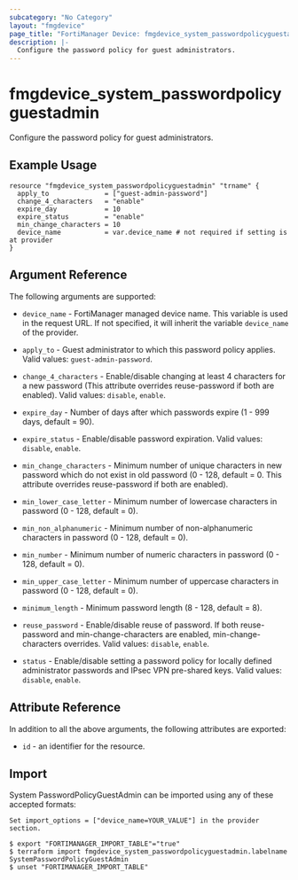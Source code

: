 ```yaml
---
subcategory: "No Category"
layout: "fmgdevice"
page_title: "FortiManager Device: fmgdevice_system_passwordpolicyguestadmin"
description: |-
  Configure the password policy for guest administrators.
---
```


# fmgdevice_system_passwordpolicyguestadmin
Configure the password policy for guest administrators.

## Example Usage

```hcl
resource "fmgdevice_system_passwordpolicyguestadmin" "trname" {
  apply_to              = ["guest-admin-password"]
  change_4_characters   = "enable"
  expire_day            = 10
  expire_status         = "enable"
  min_change_characters = 10
  device_name           = var.device_name # not required if setting is at provider
}
```

## Argument Reference


The following arguments are supported:

* `device_name` - FortiManager managed device name. This variable is used in the request URL. If not specified, it will inherit the variable `device_name` of the provider.

* `apply_to` - Guest administrator to which this password policy applies. Valid values: `guest-admin-password`.

* `change_4_characters` - Enable/disable changing at least 4 characters for a new password (This attribute overrides reuse-password if both are enabled). Valid values: `disable`, `enable`.

* `expire_day` - Number of days after which passwords expire (1 - 999 days, default = 90).
* `expire_status` - Enable/disable password expiration. Valid values: `disable`, `enable`.

* `min_change_characters` - Minimum number of unique characters in new password which do not exist in old password (0 - 128, default = 0. This attribute overrides reuse-password if both are enabled).
* `min_lower_case_letter` - Minimum number of lowercase characters in password (0 - 128, default = 0).
* `min_non_alphanumeric` - Minimum number of non-alphanumeric characters in password (0 - 128, default = 0).
* `min_number` - Minimum number of numeric characters in password (0 - 128, default = 0).
* `min_upper_case_letter` - Minimum number of uppercase characters in password (0 - 128, default = 0).
* `minimum_length` - Minimum password length (8 - 128, default = 8).
* `reuse_password` - Enable/disable reuse of password. If both reuse-password and min-change-characters are enabled, min-change-characters overrides. Valid values: `disable`, `enable`.

* `status` - Enable/disable setting a password policy for locally defined administrator passwords and IPsec VPN pre-shared keys. Valid values: `disable`, `enable`.



## Attribute Reference

In addition to all the above arguments, the following attributes are exported:
* `id` - an identifier for the resource.

## Import

System PasswordPolicyGuestAdmin can be imported using any of these accepted formats:
```
Set import_options = ["device_name=YOUR_VALUE"] in the provider section.

$ export "FORTIMANAGER_IMPORT_TABLE"="true"
$ terraform import fmgdevice_system_passwordpolicyguestadmin.labelname SystemPasswordPolicyGuestAdmin
$ unset "FORTIMANAGER_IMPORT_TABLE"
```

